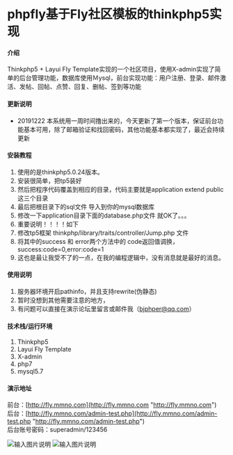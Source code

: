 # phpfly基于Fly社区模板的thinkphp5实现

#### 介绍
Thinkphp5 + Layui Fly Template实现的一个社区项目，使用X-admin实现了简单的后台管理功能，数据库使用Ｍysql，前台实现功能：用户注册、登录、邮件激活、发帖、回帖、点赞、回复、删帖、签到等功能

#### 更新说明

- 20191222 本系统用一周时间撸出来的，今天更新了第一个版本，保证前台功能基本可用，除了邮箱验证和找回密码，其他功能基本都实现了，最近会持续更新


#### 安装教程


1. 使用的是thinkphp5.0.24版本。  
2. 安装很简单，把tp5装好  
3. 然后把程序代码覆盖到相应的目录，代码主要就是application extend public 这三个目录  
4. 最后把根目录下的sql文件 导入到你的mysql数据库  
5. 修改一下application目录下面的database.php文件 就OK了。。。
6. 重要说明！！！！如下
7. 修改tp5框架 thinkphp/library/traits/controller/Jump.php 文件
8. 将其中的success 和 error两个方法中的 code返回值调换，success:code=0,error:code=1
9. 这也是最让我受不了的一点，在我的编程逻辑中，没有消息就是最好的消息。


#### 使用说明

1.  服务器环境开启pathinfo，并且支持rewrite(伪静态)
2.  暂时没想到其他需要注意的地方，
3.  有问题可以直接在演示论坛里留言或邮件我（bjphper@qq.com）


#### 技术栈/运行环境

1.  Thinkphp5
2.  Layui Fly Template
3.  X-admin
4.  php7
5.  mysql5.7



#### 演示地址

前台：[http://fly.mmno.com](http://fly.mmno.com "http://fly.mmno.com")  
后台：[http://fly.mmno.com/admin-test.php](http://fly.mmno.com/admin-test.php "http://fly.mmno.com/admin-test.php")  
后台账号密码：superadmin/123456

![输入图片说明](https://images.gitee.com/uploads/images/2019/1222/201641_b30a01c9_593571.jpeg "前端")
![输入图片说明](https://images.gitee.com/uploads/images/2019/1222/201657_202c9dea_593571.jpeg "后端")

